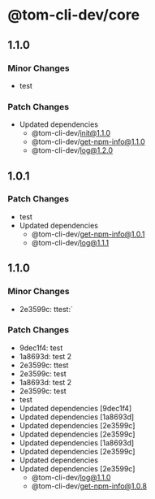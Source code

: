 # @tom-cli-dev/core

## 1.1.0

### Minor Changes

- test

### Patch Changes

- Updated dependencies
  - @tom-cli-dev/init@1.1.0
  - @tom-cli-dev/get-npm-info@1.1.0
  - @tom-cli-dev/log@1.2.0

## 1.0.1

### Patch Changes

- test
- Updated dependencies
  - @tom-cli-dev/get-npm-info@1.0.1
  - @tom-cli-dev/log@1.1.1

## 1.1.0

### Minor Changes

- 2e3599c: ttest:`

### Patch Changes

- 9dec1f4: test
- 1a8693d: test 2
- 2e3599c: ttest
- 2e3599c: test
- 1a8693d: test 2
- 2e3599c: test
- test
- Updated dependencies [9dec1f4]
- Updated dependencies [1a8693d]
- Updated dependencies [2e3599c]
- Updated dependencies [2e3599c]
- Updated dependencies [1a8693d]
- Updated dependencies [2e3599c]
- Updated dependencies
- Updated dependencies [2e3599c]
  - @tom-cli-dev/log@1.1.0
  - @tom-cli-dev/get-npm-info@1.0.8
